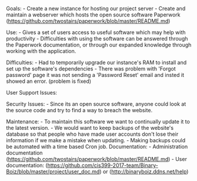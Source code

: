 
Goals: 
      - Create a new instance for hosting our project server
      - Create and maintain a webserver which hosts the open source software Paperwork (https://github.com/twostairs/paperwork/blob/master/README.md)
      
Use:
      - Gives a set of users access to useful software which may help with productivity
      - Difficulties with using the software can be answered through the Paperwork documentation, or through our expanded knowledge through 
            working with the application.
      
Difficulties:
      - Had to temporarily upgrade our instance's RAM to install and set up the software's dependencies
      - There was problem with 'Forgot password' page it was not sending a 'Password Reset' email and insted it showed an error. (problem is fixed)
      
User Support Issues:
      

Security Issues:
      - Since its an open source software, anyone could look at the source code and try to find a way to breach the website.

Maintenance:
      - To maintain this software we want to continually update it to the latest version. 
      - We would want to keep backups of the website's database so that people who have made user accounts don't lose their information if we make a mistake when updating.
      - Making backups could be automated with a time based Cron job.
Documentation:
      - Administration documentation (https://github.com/twostairs/paperwork/blob/master/README.md)
      - User documentation: (https://github.com/cis399-2017-team/Binary-Boiz/blob/master/project/user_doc.md) or (http://binaryboiz.ddns.net/help)
      
